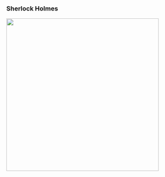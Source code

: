 ### Sherlock Holmes
<img align="center" width="400" src="https://user-images.githubusercontent.com/96964513/248511537-d428b14a-71d5-435c-a3bc-415b6349bb0a.png" />

